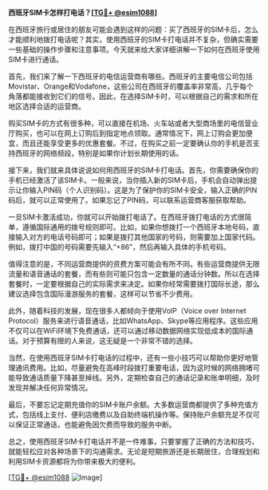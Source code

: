 **西班牙SIM卡怎样打电话？[[TG💪+ @esim1088](https://t.me/s/esim1088)]**

在西班牙旅行或居住的朋友可能会遇到这样的问题：买了西班牙的SIM卡后，怎么才能顺利地拨打电话呢？其实，使用西班牙的SIM卡打电话并不复杂，但确实需要一些基础的操作步骤和注意事项。今天就来给大家详细讲解一下如何在西班牙使用SIM卡进行通话。

首先，我们来了解一下西班牙的电信运营商有哪些。西班牙的主要电信公司包括Movistar、Orange和Vodafone，这些公司在西班牙的覆盖率非常高，几乎每个角落都能接收到它们的信号。因此，在选择SIM卡时，可以根据自己的需求和所在地区选择合适的运营商。

购买SIM卡的方式有很多种，可以直接在机场、火车站或者大型商场里的电信营业厅购买，也可以在网上订购后到指定地点领取。通常情况下，网上订购会更加便宜，而且还能享受更多的优惠套餐。不过，在购买之前一定要确认你的手机是否支持西班牙的网络频段，特别是如果你计划长期使用的话。

接下来，我们就来具体说说如何用西班牙的SIM卡打电话。首先，你需要确保你的手机已经激活了该SIM卡。一般来说，当你插入新的SIM卡后，手机会自动弹出提示让你输入PIN码（个人识别码）。这是为了保护你的SIM卡安全，输入正确的PIN码后，就可以正常使用了。如果忘记了PIN码，可以联系运营商客服获取帮助。

一旦SIM卡激活成功，你就可以开始拨打电话了。在西班牙拨打电话的方式很简单，遵循国际通用的拨号规则即可。比如，如果你想拨打一个西班牙本地号码，直接输入对方的电话号码即可；如果是拨打其他国家的号码，则需要加上国家代码。例如，拨打中国的号码需要先输入“+86”，然后再输入具体的手机号码。

值得注意的是，不同运营商提供的资费方案可能会有所不同。有些运营商提供无限流量和语音通话的套餐，而有些则可能只包含一定数量的通话分钟数。所以在选择套餐时，一定要根据自己的实际需求来决定。如果你经常需要拨打国际长途，那么建议选择包含国际漫游服务的套餐，这样可以节省不少费用。

此外，随着科技的发展，现在很多人都倾向于使用VoIP（Voice over Internet Protocol）服务来进行语音通话，比如WhatsApp、Skype等应用程序。这些应用不仅可以在WiFi环境下免费通话，还可以通过移动数据网络实现低成本的国际通话。对于预算有限的人来说，这无疑是一个非常不错的选择。

当然，在使用西班牙SIM卡打电话的过程中，还有一些小技巧可以帮助你更好地管理通讯费用。比如，尽量避免在高峰时段拨打重要电话，因为这时候的网络拥堵可能导致通话质量下降甚至掉线。另外，定期检查自己的通话记录和账单明细，及时发现并解决任何异常情况。

最后，不要忘记定期充值你的SIM卡账户余额。大多数运营商都提供了多种充值方式，包括线上支付、便利店缴费以及自助终端机操作等。保持账户余额充足不仅可以保证正常通话，也能避免因欠费而导致的服务中断。

总之，使用西班牙SIM卡打电话并不是一件难事，只要掌握了正确的方法和技巧，就能轻松应对各种场景下的沟通需求。无论是短期旅游还是长期居住，合理规划和利用SIM卡资源都将为你带来极大的便利。

[[TG💪+ @esim1088](https://t.me/s/esim1088) ![Image](https://i.postimg.cc/4NQfJmqS/Snipaste-2025-05-13-00-14-12.png)]